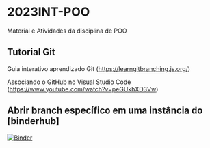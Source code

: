 # 2023INT-POO
Material e Atividades da disciplina de POO 

## Tutorial Git

Guia interativo aprendizado Git (https://learngitbranching.js.org/) 

Associando o GitHub no Visual Studio Code (https://www.youtube.com/watch?v=peGUkhXD3Vw)

## Abrir branch específico em uma instância do [binderhub]

[![Binder](https://mybinder.org/badge_logo.svg)](https://mybinder.org/v2/gh/bellincanta/2023INT-POO/HEAD)

